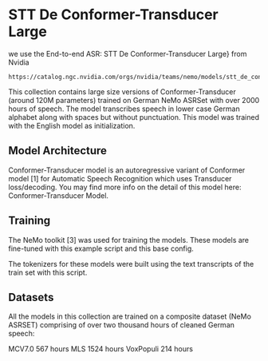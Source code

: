# STT De Conformer-Transducer Large
we use the End-to-end ASR: STT De Conformer-Transducer Large} from Nvidia 
```
https://catalog.ngc.nvidia.com/orgs/nvidia/teams/nemo/models/stt_de_conformer_transducer_large
```


This collection contains large size versions of Conformer-Transducer (around 120M parameters) trained on German NeMo ASRSet with over 2000 hours of speech. The model transcribes speech in lower case German alphabet along with spaces but without punctuation. This model was trained with the English model as initialization.

## Model Architecture

Conformer-Transducer model is an autoregressive variant of Conformer model [1] for Automatic Speech Recognition which uses Transducer loss/decoding. You may find more info on the detail of this model here: Conformer-Transducer Model.

## Training
The NeMo toolkit [3] was used for training the models. These models are fine-tuned with this example script and this base config.

The tokenizers for these models were built using the text transcripts of the train set with this script.

## Datasets

All the models in this collection are trained on a composite dataset (NeMo ASRSET) comprising of over two thousand hours of cleaned German speech:

MCV7.0 567 hours MLS 1524 hours VoxPopuli 214 hours
